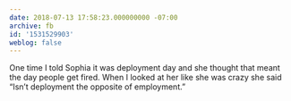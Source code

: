 ```yaml
---
date: 2018-07-13 17:58:23.000000000 -07:00
archive: fb
id: '1531529903'
weblog: false
---
```


One time I told Sophia it was deployment day and she thought that meant the day people get fired. When I looked at her like she was crazy she said “Isn’t deployment the opposite of employment.”
